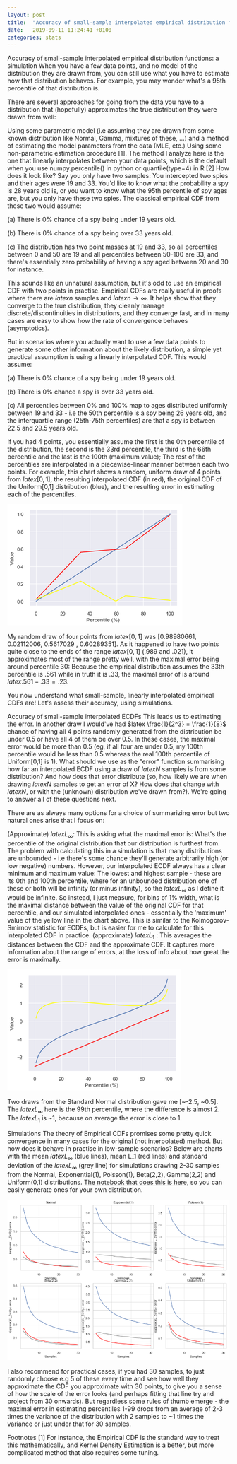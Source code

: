 ```yaml
---
layout: post
title:  "Accuracy of small-sample interpolated empirical distribution functions: a simulation"
date:   2019-09-11 11:24:41 +0100
categories: stats
---
```


Accuracy of small-sample interpolated empirical distribution functions: a simulation
When you have a few data points, and no model of the distribution they are drawn from, you can still use what you have to estimate how that distribution behaves. For example, you may 
wonder what's a 95th percentile of that distribution is.

There are several approaches for going from the data you have to a distribution that (hopefully) approximates the true distribution they were drawn from well:

Using some parametric model (i.e assuming they are drawn from some known distribution like Normal, Gamma, mixtures of these, ...) and a method of estimating the model parameters from the data 
(MLE, etc.)
Using some non-parametric estimation procedure [1]. The method I analyze here is the one that linearly interpolates between your data points, which is the default when you use numpy.percentile() in python or quantile(type=4) in R [2]
How does it look like?
Say you only have two samples: You intercepted two spies and their ages were 19 and 33. You'd like to know what the probability a spy is 28 years old is, or you want to know what the 95th 
percentile of spy ages are, but you only have these two spies. The classical empirical CDF from these two would assume:

(a) There is 0% chance of a spy being under 19 years old.

(b) There is 0% chance of a spy being over 33 years old.

(c) The distribution has two point masses at 19 and 33, so all percentiles between 0 and 50 are 19 and all percentiles between 50-100 are 33, and there's essentially zero probability of 
having a spy aged between 20 and 30 for instance.

This sounds like an unnatural assumption, but it's odd to use an empirical CDF with two points in practise. Empirical CDFs are really useful in proofs where there are $latex n$ samples and 
$latex n \rightarrow \infty$. It helps show that they converge to the true distribution, they cleanly manage discrete/discontinuities in distributions, and they converge fast, and in many 
cases are easy to show how the rate of convergence behaves (asymptotics).

But in scenarios where you actually want to use a few data points to generate some other information about the likely distribution, a simple yet practical assumption is using a linearly 
interpolated CDF. This would assume:

(a) There is 0% chance of a spy being under 19 years old.

(b) There is 0% chance a spy is over 33 years old.

(c) All percentiles between 0% and 100% map to ages distributed uniformly between 19 and 33 - i.e the 50th percentile is a spy being 26 years old, and the interquartile range 
(25th-75th percentiles) are that a spy is between 22.5 and 29.5 years old.

If you had 4 points, you essentially assume the first is the 0th percentile of the distribution, the second is the 33rd percentile, the third is the 66th percentile and the last is the 
100th (maximum value); The rest of the percentiles are interpolated in a piecewise-linear manner between each two points. For example, this chart shows a random, uniform draw of 4 points 
from $latex [0,1]$, the resulting interpolated CDF (in red), the original CDF of the Uniform[0,1] distribution (blue), and the resulting error in estimating each of the percentiles.

![Uniform draw](/assets/unif_draw.png)

My random draw of four points from $latex [0,1]$ was [0.98980661, 0.02112006, 0.5617029 , 0.60289351]. As it happened to have two points quite close to the ends of the range $latex [0,1]$ 
(.989 and .021), it approximates most of the range pretty well, with the maximal error being around percentile 30: Because the empirical distribution assumes the 33th percentile is .561 
while in truth it is .33, the maximal error of is around $latex .561-.33=.23$.

You now understand what small-sample, linearly interpolated empirical CDFs are! Let's assess their accuracy, using simulations.

Accuracy of small-sample interpolated ECDFs
This leads us to estimating the error. In another draw I would've had $latex \frac{1}{2^3} = \frac{1}{8}$ chance of having all 4 points randomly generated from the distribution be 
under 0.5 or have all 4 of them be over 0.5. In these cases, the maximal error would be more than 0.5 (eg, if all four are under 0.5, my 100th percentile would be less than 0.5 
whereas the real 100th percentile of Uniform[0,1] is 1). What should we use as the "error" function summarising how far an interpolated ECDF using a draw of $latex N$ samples is 
from some distribution? And how does that error distribute (so, how likely we are when drawing $latex N$ samples to get an error of X? How does that change with $latex N$, or with 
the (unknown) distribution we've drawn from?). We're going to answer all of these questions next.

There are as always many options for a choice of summarizing error but two natural ones arise that I focus on:

(Approximate) $latex L_{\infty}$: This is asking what the maximal error is: What's the percentile of the original distribution that our distribution is furthest from. The problem with 
calculating this in a simulation is that many distributions are unbounded - i.e there's some chance they'll generate arbitrarily high (or low negative) numbers. However, our interpolated 
ECDF always has a clear minimum and maximum value: The lowest and highest sample - these are its 0th and 100th percentile, where for an unbounded distribution one of these or both will 
be infinity (or minus infinity), so the  $latex L_{\infty}$ as I define it would be infinite. So instead, I just measure, for bins of 1% width, what is the maximal distance between the 
value of the original CDF for that percentile, and our simulated interpolated ones - essentially the 'maximum' value of the yellow line in the chart above. This is similar to the 
Kolmogorov-Smirnov statistic for ECDFs, but is easier for me to calculate for this interpolated CDF in practice.
(approximate)  $latex L_{1}$ : This averages the distances between the CDF and the approximate CDF. It captures more information about the range of errors, at the loss of info about how great the 
error is maximally.

![Normal draw](/assets/normal_draw.png)

Two draws from the Standard Normal distribution gave me [~-2.5, ~0.5]. The  $latex L_{\infty}$ here is the 99th percentile, where the difference is almost 2. The  $latex L_{1}$ is ~1, 
because on average the error is close to 1.

Simulations
The theory of Empirical CDFs promises some pretty quick convergence in many cases for the original (not interpolated) method. But how does it behave in practise in low-sample scenarios? Below are charts with the mean  $latex L_{\infty}$ (blue lines), mean L_1 (red lines) and standard deviation of the  $latex L_{\infty}$ (grey line) for simulations drawing 2-30 samples from the Normal, Exponential(1), Poisson(1), Beta(2,2), Gamma(2,2) and Uniform(0,1) distributions. [The notebook that does this is here](https://github.com/Nimster/statistics/blob/master/Accuracy_analysis.ipynb), so you can easily generate ones for your own distribution.

![Many distributions](/assets/all_draw.png)

I also recommend for practical cases, if you had 30 samples, to just randomly choose e.g 5 of these every time and see how well they approximate the CDF you approximate with 30 points, to give you a sense of how the scale of the error looks (and perhaps fitting that line try and project from 30 onwards). But regardless some rules of thumb emerge - the maximal error in estimating percentiles 1-99 drops from an average of 2-3 times the variance of the distribution with 2 samples to ~1 times the variance or just under that for 30 samples.

Footnotes
[1] For instance, the Empirical CDF is the standard way to treat this mathematically, and Kernel Density Estimation is a better, but more complicated method that also requires some tuning.
